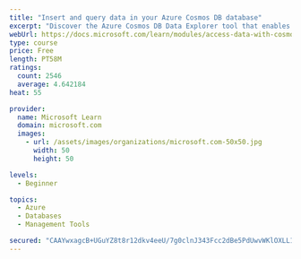 ```yaml
---
title: "Insert and query data in your Azure Cosmos DB database"
excerpt: "Discover the Azure Cosmos DB Data Explorer tool that enables you to add or modify data and to create and run stored procedures."
webUrl: https://docs.microsoft.com/learn/modules/access-data-with-cosmos-db-and-sql-api/
type: course
price: Free
length: PT58M
ratings:
  count: 2546
  average: 4.642184
heat: 55

provider:
  name: Microsoft Learn
  domain: microsoft.com
  images:
    - url: /assets/images/organizations/microsoft.com-50x50.jpg
      width: 50
      height: 50

levels:
  - Beginner

topics:
  - Azure
  - Databases
  - Management Tools

secured: "CAAYwxagcB+UGuYZ8t8r12dkv4eeU/7g0clnJ343Fcc2dBe5PdUwvWKlOXLL1l34Q0TEhTSOjSkEDSxDUpHco64JTKHE3dsxHlDZAD8QxIu9qO7UnGabmyV2MbKpGmXpnN8q1YwmPrBmdLG2cJhJagZZyMByIN75I7A+l4gI0PMqud1uJY4Nogs13KrPsobYmjyPUJ3onuwJ28Iu/jqVeDfIgIp+sKwQ9X8L8H4QoMTM/HPrgaqsPodCdmC3bWP3aynrI4TsKc7maCSwLFl5WLwDTxyMeA1/D2Z916Blm5Qase05pENqpy6z0SkYmeXuyhIZjght3b7OwmhfE8sjugftnbXYOYTF6BYwpURJOMAcmujbUIyoMcqndoiV2QaF91TSOkN8l9EziQhsQcoenjPsGeHQCd9jUiAd+FjH+js=;RIf/iXkw6bH+rrRjm+TYyg=="
---
```


